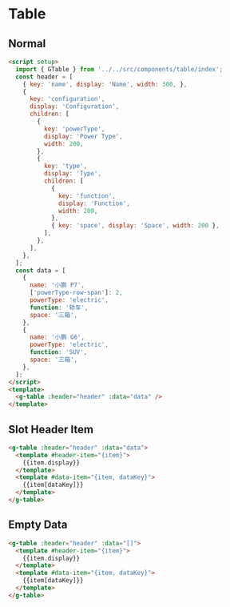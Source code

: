 # Table

<script setup>
import { GTable } from '../../src/components/table/index';
const header = [
  {key: 'name', display: 'Name', width: 300, },
  {
    key: 'configuration',
    display: 'Configuration',
    children:[
      {
        key: 'powerType',
        display: 'Power Type',
        width: 200
      },
      {
        key: 'type',
        display: 'Type',
        children:[
          {
            key: 'function',
            display: 'Function',
            width: 200},
          {key: 'space', display: 'Space', width: 200}
        ],
      }
    ]
  }
];
const data = [{
  name: '小鹏 P7',
  ['powerType-row-span']: 2,
  powerType: 'electric',
  function: '轿车',
  space: '三箱',
},
{
  name: '小鹏 G6',
  powerType: 'electric',
  function: 'SUV',
  space: '三箱',
}];
</script>

## Normal

<g-table :header="header" :data="data"/>

```html
<script setup>
  import { GTable } from '../../src/components/table/index';
  const header = [
    { key: 'name', display: 'Name', width: 300, },
    {
      key: 'configuration',
      display: 'Configuration',
      children: [
        {
          key: 'powerType',
          display: 'Power Type',
          width: 200,
        },
        {
          key: 'type',
          display: 'Type',
          children: [
            {
              key: 'function',
              display: 'Function',
              width: 200,
            },
            { key: 'space', display: 'Space', width: 200 },
          ],
        },
      ],
    },
  ];
  const data = [
    {
      name: '小鹏 P7',
      ['powerType-row-span']: 2,
      powerType: 'electric',
      function: '轿车',
      space: '三箱',
    },
    {
      name: '小鹏 G6',
      powerType: 'electric',
      function: 'SUV',
      space: '三箱',
    },
  ];
</script>
<template>
  <g-table :header="header" :data="data" />
</template>
```

## Slot Header Item

<g-table :header="header" :data="data">
  <template #header-item="{item}">
    {{item.display}}
  </template>
  <template #data-item="{item, dataKey}">
    {{item[dataKey]}}
  </template>
</g-table>

```html
<g-table :header="header" :data="data">
  <template #header-item="{item}">
    {{item.display}}
  </template>
  <template #data-item="{item, dataKey}">
    {{item[dataKey]}}
  </template>
</g-table>
```

## Empty Data

<g-table :header="header" :data="[]">
  <template #header-item="{item}">
    {{item.display}}
  </template>
  <template #data-item="{item, dataKey}">
    {{item[dataKey]}}
  </template>
</g-table>

```html
<g-table :header="header" :data="[]">
  <template #header-item="{item}">
    {{item.display}}
  </template>
  <template #data-item="{item, dataKey}">
    {{item[dataKey]}}
  </template>
</g-table>
```
